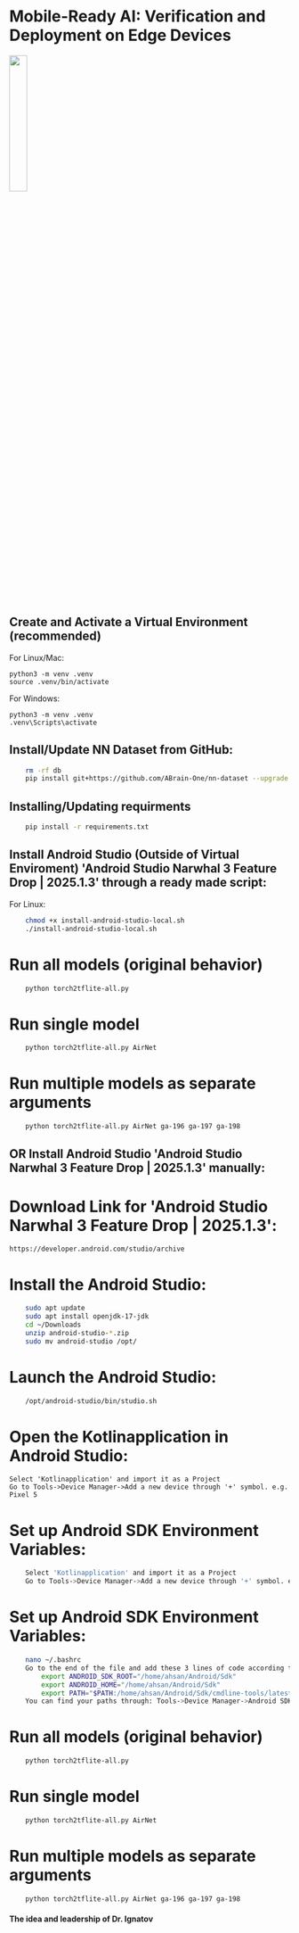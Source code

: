 # Mobile-Ready AI: Verification and Deployment on Edge Devices

<img src='https://abrain.one/img/nnlite-logo.png' width='25%'/>

## Create and Activate a Virtual Environment (recommended)
For Linux/Mac:
   ```
   python3 -m venv .venv
   source .venv/bin/activate
   ```
For Windows:
   ```
   python3 -m venv .venv
   .venv\Scripts\activate
   ```
## Install/Update NN Dataset from GitHub:
```bash
	rm -rf db
	pip install git+https://github.com/ABrain-One/nn-dataset --upgrade --force --extra-index-url https://download.pytorch.org/whl/cu126
```

## Installing/Updating requirments 
```bash
	pip install -r requirements.txt
```

## Install Android Studio (Outside of Virtual Enviroment) 'Android Studio Narwhal 3 Feature Drop | 2025.1.3' through a ready made script: 
For Linux:
```bash
	chmod +x install-android-studio-local.sh
	./install-android-studio-local.sh
```

# Run all models (original behavior)
```bash
	python torch2tflite-all.py
```

# Run single model
```bash
	python torch2tflite-all.py AirNet
```
	
# Run multiple models as separate arguments
```bash
	python torch2tflite-all.py AirNet ga-196 ga-197 ga-198	
```
		

## OR Install Android Studio 'Android Studio Narwhal 3 Feature Drop | 2025.1.3' manually:

# Download Link for 'Android Studio Narwhal 3 Feature Drop | 2025.1.3':
	https://developer.android.com/studio/archive
	
# Install the Android Studio:
```bash
	sudo apt update
	sudo apt install openjdk-17-jdk
	cd ~/Downloads
	unzip android-studio-*.zip
	sudo mv android-studio /opt/
```
	
# Launch the Android Studio:
```bash
	/opt/android-studio/bin/studio.sh
```
	
# Open the Kotlinapplication in Android Studio:	
	
	Select 'Kotlinapplication' and import it as a Project
	Go to Tools->Device Manager->Add a new device through '+' symbol. e.g. Pixel 5

	
# Set up Android SDK Environment Variables:
```bash
	Select 'Kotlinapplication' and import it as a Project
	Go to Tools->Device Manager->Add a new device through '+' symbol. e.g. Pixel 5
```
	
# Set up Android SDK Environment Variables:
```bash
	nano ~/.bashrc
	Go to the end of the file and add these 3 lines of code according to your available paths (below is the example path): 
		export ANDROID_SDK_ROOT="/home/ahsan/Android/Sdk"
		export ANDROID_HOME="/home/ahsan/Android/Sdk"
		export PATH="$PATH:/home/ahsan/Android/Sdk/cmdline-tools/latest/bin:/home/ahsan/.local/bin"
	You can find your paths through: Tools->Device Manager->Android SDK Location
```

# Run all models (original behavior)
```bash
	python torch2tflite-all.py
```

# Run single model
```bash
	python torch2tflite-all.py AirNet
```
	
# Run multiple models as separate arguments
```bash
	python torch2tflite-all.py AirNet ga-196 ga-197 ga-198	
```

#### The idea and leadership of Dr. Ignatov
